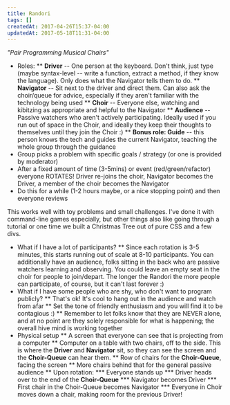 ```yaml
---
title: Randori
tags: []
createdAt: 2017-04-26T15:37-04:00
updatedAt: 2017-05-18T11:31-04:00
---
```


<i>"Pair Programming Musical Chairs"</i>

* Roles:
** <b>Driver</b> -- One person at the keyboard. Don't think, just type (maybe syntax-level -- write a function, extract a method, if they know the language). Only does what the Navigator tells them to do.
** <b>Navigator</b> -- Sit next to the driver and direct them. Can also ask the choir/queue for advice, especially if they aren't familiar with the technology being used
** <b>Choir</b> -- Everyone else, watching and kibitzing as appropriate and helpful to the Navigator
** <b>Audience</b> -- Passive watchers who aren't actively participating. Ideally used if you run out of space in the Choir, and ideally they keep their thoughts to themselves until they join the Choir :)
** <b>Bonus role: Guide</b> -- this person knows the tech and guides the current Navigator, teaching the whole group through the guidance
* Group picks a problem with specific goals / strategy (or one is provided by moderator)
* After a fixed amount of time (3-5mins) or event (red/green/refactor) everyone ROTATES! Driver re-joins the choir, Navigator becomes the Driver, a member of the choir becomes the Navigator
* Do this for a while (1-2 hours maybe, or a nice stopping point) and then everyone reviews

This works well with toy problems and small challenges. I've done it with command-line games especially, but other things also like going through a tutorial or one time we built a Christmas Tree out of pure CSS and a few divs.

* What if I have a lot of participants?
** Since each rotation is 3-5 minutes, this starts running out of scale at 8-10 participants. You can additionally have an audience, folks sitting in the back who are passive watchers learning and observing. You could leave an empty seat in the choir for people to join/depart. The longer the Randori the more people can participate, of course, but it can't last forever :)
* What if I have some people who are shy, who don't want to program publicly?
** That's ok! It's cool to hang out in the audience and watch from afar
** Set the tone of friendly enthusiasm and you will find it to be contagious :)
** Remember to let folks know that they are NEVER alone, and at no point are they solely responsible for what is happening; the overall hive mind is working together
* Physical setup
** A screen that everyone can see that is projecting from a computer
** Computer on a table with two chairs, off to the side. This is where the <b>Driver</b> and <b>Navigator</b> sit, so they can see the screen and the <b>Choir-Queue</b> can hear them.
** Row of chairs for the <b>Choir-Queue</b>, facing the screen
** More chairs behind that for the general passive audience
** Upon rotation:
*** Everyone stands up
*** Driver heads over to the end of the <b>Choir-Queue</b>
*** Navigator becomes Driver
*** First chair in the Choir-Queue becomes Navigator
*** Everyone in Choir moves down a chair, making room for the previous Driver!

